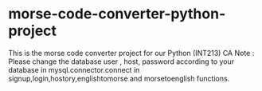 # morse-code-converter-python-project
This is the morse code converter project for our Python (INT213) CA
Note : Please change the database user , host, password according to your database in mysql.connector.connect in signup,login,hostory,englishtomorse and morsetoenglish functions.

